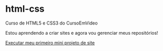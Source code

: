 # html-css
 Curso de HTML5 e CSS3 do CursoEmVideo

 Estou aprendendo a criar sites e agora vou gerenciar meus repositórios!

<a href="file:///C:/Users/Bugma/OneDrive/%C3%81rea%20de%20Trabalho/ESTUDOS/html-css/exercicios/site/projeto01.html">Executar meu primeiro mini projeto de site</a>